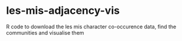 # les-mis-adjacency-vis
R code to download the les mis character co-occurence data, find the communities and visualise them
